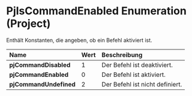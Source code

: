 
# PjIsCommandEnabled Enumeration (Project)

Enthält Konstanten, die angeben, ob ein Befehl aktiviert ist.



|**Name**|**Wert**|**Beschreibung**|
|:-----|:-----|:-----|
|**pjCommandDisabled**|1|Der Befehl ist deaktiviert.|
|**pjCommandEnabled**|0|Der Befehl ist aktiviert.|
|**pjCommandUndefined**|2|Der Befehl ist nicht definiert.|
